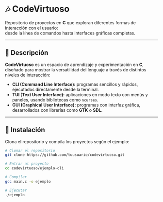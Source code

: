 # 🎶 CodeVirtuoso  

Repositorio de proyectos en **C** que exploran diferentes formas de interacción con el usuario:  
desde la línea de comandos hasta interfaces gráficas completas.  

---

## 📖 Descripción  

**CodeVirtuoso** es un espacio de aprendizaje y experimentación en **C**, diseñado para mostrar la 
versatilidad del lenguaje a través de distintos niveles de interacción:  

- **CLI (Command Line Interface):** programas sencillos y rápidos, ejecutados directamente desde la terminal.  
- **TUI (Text User Interface):** aplicaciones en modo texto con menús y paneles, usando bibliotecas como `ncurses`.  
- **GUI (Graphical User Interface):** programas con interfaz gráfica, desarrollados con librerías como **GTK** o **SDL**.  

---

## 🚀 Instalación  

Clona el repositorio y compila los proyectos según el ejemplo:  

```bash
# Clonar el repositorio
git clone https://github.com/tuusuario/codevirtuoso.git

# Entrar al proyecto
cd codevirtuoso/ejemplo-cli

# Compilar
gcc main.c -o ejemplo

# Ejecutar
./ejemplo
